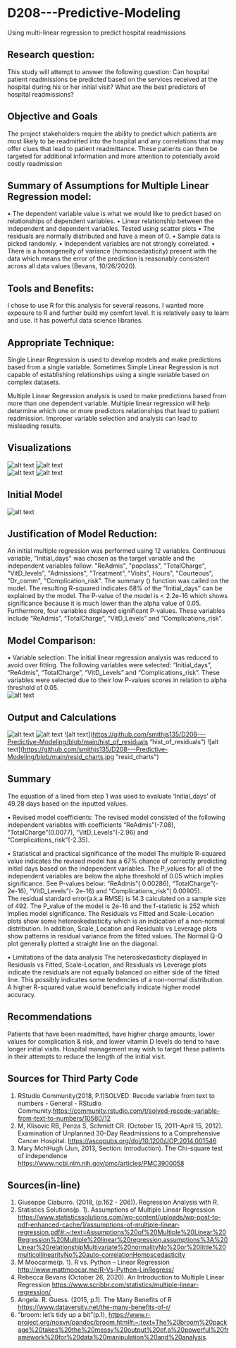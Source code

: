 # D208---Predictive-Modeling
Using multi-linear regression to predict hospital readmissions

## Research question:
This study will attempt to answer the following question:
Can hospital patient readmissions be predicted based on the services received at the hospital during his or her initial visit? What are the best predictors of hospital readmissions? 

## Objective and Goals
The project stakeholders require the ability to predict which patients are most likely to be readmitted into the hospital and any correlations that may offer clues that lead to patient readmittance. 
These patients can then be targeted for additional information and more attention to potentially avoid costly readmission

## Summary of Assumptions for Multiple Linear Regression model: 
•	The dependent variable value is what we would like to predict based on relationships of dependent variables.
•	Linear relationship between the independent and dependent variables. Tested using scatter plots
•	The residuals are normally distributed and have a mean of 0. 
•	Sample data is picked randomly.
•	Independent variables are not strongly correlated. 
•	There is a homogeneity of variance (homoscedasticity) present with the data which means the error of the prediction is reasonably consistent across all data values (Bevans, 10/26/2020). 

## Tools and Benefits:  
I chose to use R for this analysis for several reasons.  I wanted more exposure to R and further build my comfort level.  It is relatively easy to learn and use.  It has powerful data science libraries. 

##  Appropriate Technique:  
Single Linear Regression is used to develop models and make predictions based from a single variable. Sometimes Simple Linear Regression is not capable of establishing relationships using a single variable based on complex datasets. 

Multiple Linear Regression analysis is used to make predictions based from more than one dependent variable.  Multiple linear regression will help determine which one or more predictors relationships that lead to patient readmission. Improper variable selection and analysis can lead to misleading results. 

## Visualizations
![alt text](https://github.com/smithjs135/D208---Predictive-Modeling/blob/main/courteous.jpg "")
![alt text](https://github.com/smithjs135/D208---Predictive-Modeling/blob/main/dr_comm.jpg "")   
![alt text](https://github.com/smithjs135/D208---Predictive-Modeling/blob/main/full_meals.jpg "") 
![alt text](https://github.com/smithjs135/D208---Predictive-Modeling/blob/main/heatmap.jpg "")


## Initial Model
![alt text](https://github.com/smithjs135/D208---Predictive-Modeling/blob/main/initial_model.jpg "initial_model")

## Justification of Model Reduction: 
An initial multiple regression was performed using 12 variables.  Continuous variable, "Initial_days" was chosen as the target variable and the independent variables follow: "ReAdmis", "popclass", "TotalCharge", "VitD_levels", "Admissions", "Treatment", "Visits", Hours", "Courteous", "Dr_comm", "Complication_risk". 
The summary () function was called on the model.  The resulting R-squared indicates 68% of the "Initial_days” can be explained by the model.  The P-value of the model is < 2.2e-16 which shows significance because it is much lower than the alpha value of 0.05. Furthermore, four variables displayed significant P-values.  These variables include “ReAdmis”, “TotalCharge”, “VitD_Levels” and “Complications_risk”.

## Model Comparison:
•  Variable selection:
The initial linear regression analysis was reduced to avoid over fitting.  The following variables were selected: “Initial_days”, “ReAdmis”, “TotalCharge”, “VitD_Levels” and “Complications_risk”.  These variables were selected due to their low P-values scores in relation to alpha threshold of 0.05.  
![alt text](https://github.com/smithjs135/D208---Predictive-Modeling/blob/main/equat_of_line.jpg "") 

## Output and Calculations
![alt text](https://github.com/smithjs135/D208---Predictive-Modeling/blob/main/summary.jpg "summary")
![alt text](https://github.com/smithjs135/D208---Predictive-Modeling/blob/main/predicted_vs_actual.png "predicted_vs_actual.png")
![alt text](https://github.com/smithjs135/D208---Predictive-Modeling/blob/main/hist_of_residuals “hist_of_residuals”)
![alt text](https://github.com/smithjs135/D208---Predictive-Modeling/blob/main/resid_charts.jpg “resid_charts”)

## Summary
The equation of a lined from step 1 was used to evaluate ‘Initial_days’ of 49.28 days based on the inputted values. 
 
•  Revised model coefficients:
The revised model consisted of the following independent variables with coefficients “ReAdmis”(-7.08), “TotalCharge”(0.0077), “VitD_Levels”(-2.96) and “Complications_risk”(-2.35).  

•  Statistical and practical significance of the model
The multiple R-squared value indicates the revised model has a 67% chance of correctly predicting initial days based on the independent variables.  The P_values for all of the independent variables are below the alpha threshold of 0.05 which implies significance.  See P-values below:
“ReAdmis”( 0.00286), “TotalCharge”(- 2e-16), “VitD_Levels”(- 2e-16) and “Complications_risk”( 0.00905).  
The residual standard error(a.k.a RMSE) is 14.3 calculated on a sample size of 492.
The P_value of the model is 2e-16 and the f-statistic is 252 which implies model significance. 
The Residuals vs Fitted and Scale-Location plots show some heteroskedasticity which is an indication of a non-normal distribution.  In addition, Scale_Location and Residuals vs Leverage plots show patterns in residual variance from the fitted values. The Normal Q-Q plot generally plotted a straight line on the diagonal. 

•  Limitations of the data analysis
The heteroskedasticity displayed in Residuals vs Fitted, Scale-Location, and Residuals vs Leverage plots indicate the residuals are not equally balanced on either side of the fitted line.  This possibly indicates some tendencies of a non-normal distribution. A higher R-squared value would beneficially indicate higher model accuracy. 

## Recommendations
Patients that have been readmitted, have higher charge amounts, lower values for complication & risk, and lower vitamin D levels do tend to have longer initial visits. Hospital management may wish to target these patients in their attempts to reduce the length of the initial visit.

## Sources for Third Party Code 
1.	RStudio Community(2018, P.1)SOLVED: Recode variable from text to numbers - General - RStudio Community.https://community.rstudio.com/t/solved-recode-variable-from-text-to-numbers/10580/12
2.	M, Klisovic RB, Penza S, Schmidt CR. (October 15, 2011–April 15, 2012). Examination of Unplanned 30-Day Readmissions to a Comprehensive Cancer Hospital. https://ascopubs.org/doi/10.1200/JOP.2014.001546
3.	Mary MchHugh (Jun, 2013, Section: Introduction). The Chi-square test of independence
https://www.ncbi.nlm.nih.gov/pmc/articles/PMC3900058


## Sources(in-line)

1.	Giuseppe Ciaburro. (2018, (p.162 - 206)). Regression Analysis with R. 
2.	Statistics Solutions(p. 1). Assumptions of Multiple Linear Regression
https://www.statisticssolutions.com/wp-content/uploads/wp-post-to-pdf-enhanced-cache/1/assumptions-of-multiple-linear-regression.pdf#:~:text=Assumptions%20of%20Multiple%20Linear%20Regression%20Multiple%20linear%20regression,assumptions%3A%20Linear%20relationshipMultivariate%20normalityNo%20or%20little%20multicollinearityNo%20auto-correlationHomoscedasticity
3.	M Moocarme(p. 1). R vs. Python – Linear Regression
http://www.mattmoocar.me/R-Vs-Python-LinRegress/
4.	Rebecca Bevans (October 26, 2020).  An Introduction to Multiple Linear Regression
https://www.scribbr.com/statistics/multiple-linear-regression/
5.	Angela. R. Guess. (2015, p.1). The Many Benefits of R 
https://www.dataversity.net/the-many-benefits-of-r/
6.	“broom: let’s tidy up a bit”(p.1), 
https://www.r-project.org/nosvn/pandoc/broom.html#:~:text=The%20broom%20package%20takes%20the%20messy%20output%20of,a%20powerful%20framework%20for%20data%20manipulation%20and%20analysis.


